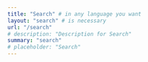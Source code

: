 ```yaml
---
title: "Search" # in any language you want
layout: "search" # is necessary
url: "/search"
# description: "Description for Search"
summary: "search"
# placeholder: "Search"
---
```

